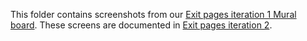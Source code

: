 This folder contains screenshots from our [Exit pages iteration 1 Mural board](https://app.mural.co/t/gaap0347/m/gaap0347/1740496027781/5a34f1bab377b7c7126742591825b0d3d616b9dc?wid=0-1740496156549). These screens are documented in [Exit pages iteration 2](../version-6-exit-pages.md).
